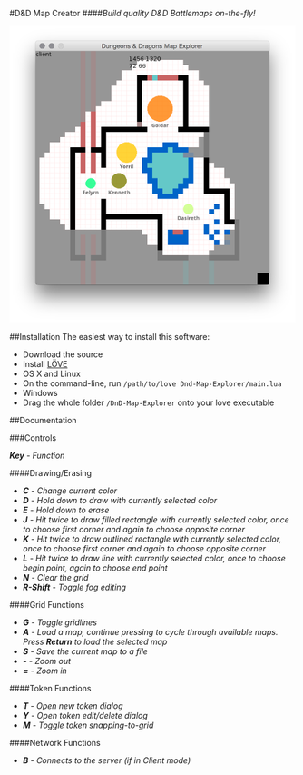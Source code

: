 #D&D Map Creator
####_Build quality D&D Battlemaps on-the-fly!_

![Screenshot](pics/ss2.png)

##Installation
The easiest way to install this software:

- Download the source
- Install [LÖVE](https://love2d.org)
- OS X and Linux
 - On the command-line, run `/path/to/love Dnd-Map-Explorer/main.lua`
- Windows
 - Drag the whole folder `/DnD-Map-Explorer` onto your love executable

##Documentation

###Controls

_**Key** - Function_

####Drawing/Erasing
- _**C** - Change current color_
- _**D** - Hold down to draw with currently selected color_
- _**E** - Hold down to erase_
- _**J** - Hit twice to draw filled rectangle with currently selected color, once to choose first corner and again to choose opposite corner_
- _**K** - Hit twice to draw outlined rectangle with currently selected color, once to choose first corner and again to choose opposite corner_
- _**L** - Hit twice to draw line with currently selected color, once to choose begin point, again to choose end point_
- _**N** - Clear the grid_
- _**R-Shift** - Toggle fog editing_

####Grid Functions
- _**G** - Toggle gridlines_
- _**A** - Load a map, continue pressing to cycle through available maps. Press **Return** to load the selected map_
- _**S** - Save the current map to a file_
- _**-** - Zoom out_
- _**=** - Zoom in_

####Token Functions
- _**T** - Open new token dialog_
- _**Y** - Open token edit/delete dialog_
- _**M** - Toggle token snapping-to-grid_

####Network Functions
- _**B** - Connects to the server (if in Client mode)_
